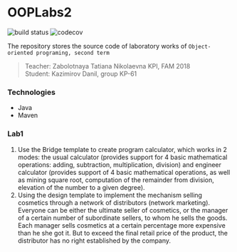 # OOPLabs2
![build status](https://travis-ci.org/ZulusK/OOPLabs2.svg?branch=master)
![codecov](https://codecov.io/gh/ZulusK/OOPLabs2/branch/master/graph/badge.svg)

The repository stores the source code of laboratory works of `Object-oriented programing, second term`    
> Teacher: Zabolotnaya Tatiana Nikolaevna KPI, FAM 2018    
> Student: Kazimirov Danil, group KP-61
### Technologies
* Java
* Maven


### Lab1
1. Use the Bridge template to create
program calculator, which works in 2 modes: the usual calculator
(provides support for 4 basic mathematical operations: adding,
subtraction, multiplication, division) and engineer calculator (provides
support of 4 basic mathematical operations, as well as mining
square root, computation of the remainder from division, elevation of the number to
a given degree).
2. Using the design template to implement the mechanism
selling cosmetics through a network of distributors (network marketing).
Everyone can be either the ultimate seller of cosmetics, or
the manager of a certain number of subordinate sellers, to whom he sells the goods.
Each manager sells cosmetics at a certain percentage more expensive than he
she got it. But to exceed the final retail price of the product,
the distributor has no right established by the company.
